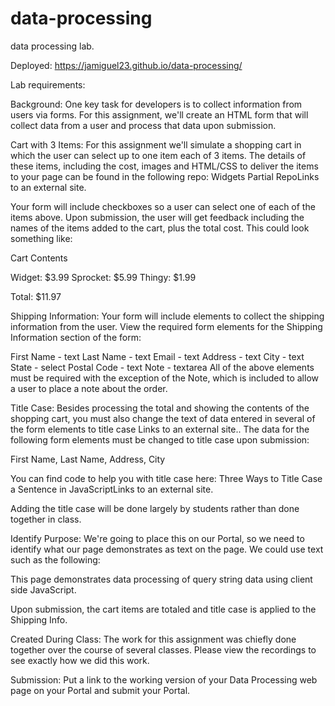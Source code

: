 # data-processing
data processing lab.

Deployed:
<https://jamiguel23.github.io/data-processing/>

Lab requirements:

Background: One key task for developers is to collect information from users via forms. For this assignment, we'll create an HTML form that will collect data from a user and process that data upon submission. 

Cart with 3 Items:  For this assignment we'll simulate a shopping cart in which the user can select up to one item each of 3 items.  The details of these items, including the cost, images and HTML/CSS to deliver the items to your page can be found in the following repo: Widgets Partial RepoLinks to an external site.

Your form will include checkboxes so a user can select one of each of the items above. Upon submission, the user will get feedback including the names of the items added to the cart, plus the total cost.  This could look something like:

Cart Contents

Widget: $3.99
Sprocket: $5.99
Thingy: $1.99

Total: $11.97

Shipping Information: Your form will include elements to collect the shipping information from the user.  View the required form elements for the Shipping Information section of the form:

First Name - text
Last Name - text
Email - text
Address - text
City - text
State - select
Postal Code -  text
Note - textarea
All of the above elements must be required with the exception of the Note, which is included to allow a user to place a note about the order.

Title Case: Besides processing the total and showing the contents of the shopping cart, you must also change the text of data entered in several of the form elements to title case Links to an external site..  The data for the following form elements must be changed to title case upon submission:

First Name, Last Name, Address, City

You can find code to help you with title case here: Three Ways to Title Case a Sentence in JavaScriptLinks to an external site.

Adding the title case will be done largely by students rather than done together in class.

Identify Purpose: We're going to place this on our Portal, so we need to identify what our page demonstrates as text on the page.  We could use text such as the following:

This page demonstrates data processing of query string data using client side JavaScript.

Upon submission, the cart items are totaled and title case is applied to the Shipping Info.

Created During Class: The work for this assignment was chiefly done together over the course of several classes.  Please view the recordings to see exactly how we did this work.

Submission: Put a link to the working version of your Data Processing web page on your Portal and submit your Portal.




